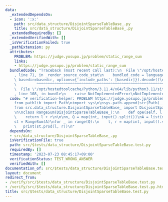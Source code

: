 ```yaml
---
data:
  _extendedDependsOn:
  - icon: ':x:'
    path: src/data_structure/DisjointSparseTableBase_.py
    title: src/data_structure/DisjointSparseTableBase_.py
  _extendedRequiredBy: []
  _extendedVerifiedWith: []
  _isVerificationFailed: true
  _pathExtension: py
  attributes:
    PROBLEM: https://judge.yosupo.jp/problem/static_range_sum
    links:
    - https://judge.yosupo.jp/problem/static_range_sum
  bundledCode: "Traceback (most recent call last):\n  File \"/opt/hostedtoolcache/Python/3.11.4/x64/lib/python3.11/site-packages/onlinejudge_verify/documentation/build.py\"\
    , line 71, in _render_source_code_stat\n    bundled_code = language.bundle(stat.path,\
    \ basedir=basedir, options={'include_paths': [basedir]}).decode()\n          \
    \         ^^^^^^^^^^^^^^^^^^^^^^^^^^^^^^^^^^^^^^^^^^^^^^^^^^^^^^^^^^^^^^^^^^^^^^^^^^^^^^^^^\n\
    \  File \"/opt/hostedtoolcache/Python/3.11.4/x64/lib/python3.11/site-packages/onlinejudge_verify/languages/python.py\"\
    , line 108, in bundle\n    raise NotImplementedError\nNotImplementedError\n"
  code: "# verification-helper: PROBLEM https://judge.yosupo.jp/problem/static_range_sum\n\
    from pathlib import Path\nimport sys\n\nsys.path.append(str(Path(__file__).resolve().parent.parent.parent.parent))\n\
    from src.data_structure.DisjointSparseTableBase_ import DisjointSparseTableBase_\n\
    \n\nclass RangeSum(DisjointSparseTableBase_):\n    def ope(self, l, r):\n    \
    \    return l + r\n\n\nn, Q = map(int, input().split())\nA = list(map(int, input().split()))\n\
    st = RangeSum(A)\nfor _ in range(Q):\n    l, r = map(int, input().split())\n \
    \   print(st.prod(l, r))\n"
  dependsOn:
  - src/data_structure/DisjointSparseTableBase_.py
  isVerificationFile: true
  path: src/$tests/data_structure/DisjointSparseTableBase.test.py
  requiredBy: []
  timestamp: '2023-07-23 08:45:17+09:00'
  verificationStatus: TEST_WRONG_ANSWER
  verifiedWith: []
documentation_of: src/$tests/data_structure/DisjointSparseTableBase.test.py
layout: document
redirect_from:
- /verify/src/$tests/data_structure/DisjointSparseTableBase.test.py
- /verify/src/$tests/data_structure/DisjointSparseTableBase.test.py.html
title: src/$tests/data_structure/DisjointSparseTableBase.test.py
---
```

